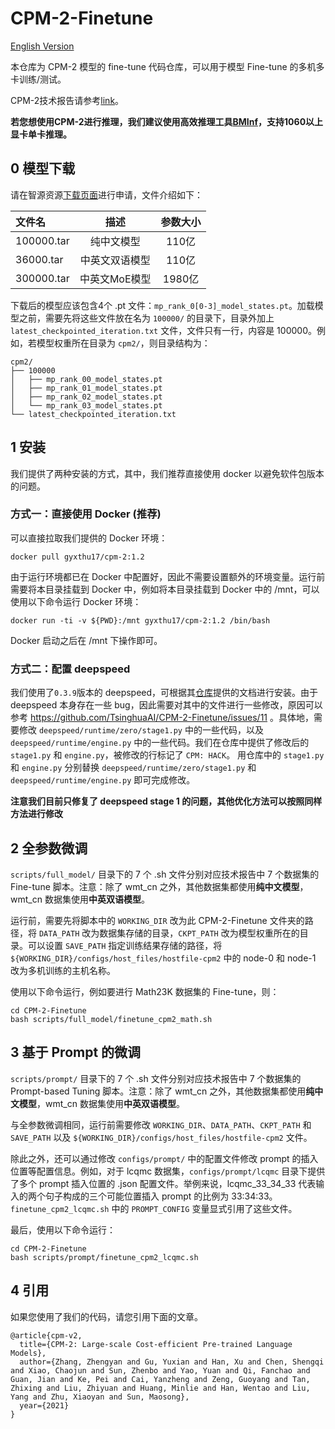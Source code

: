 # CPM-2-Finetune

[English Version](https://github.com/TsinghuaAI/CPM-2-Finetune/blob/master/README_en.md)

本仓库为 CPM-2 模型的 fine-tune 代码仓库，可以用于模型 Fine-tune 的多机多卡训练/测试。

CPM-2技术报告请参考[link](https://arxiv.org/abs/2106.10715)。

**若您想使用CPM-2进行推理，我们建议使用高效推理工具[BMInf](https://github.com/OpenBMB/BMInf)，支持1060以上显卡单卡推理。**

## 0 模型下载

请在智源资源[下载页面](https://model.baai.ac.cn/model-detail/100017)进行申请，文件介绍如下：

| 文件名 | 描述 | 参数大小 |
| :-----| :----: | :----: |
| 100000.tar | 纯中文模型 | 110亿 |
| 36000.tar | 中英文双语模型 | 110亿 |
| 300000.tar | 中英文MoE模型 | 1980亿 |

下载后的模型应该包含4个 .pt 文件：`mp_rank_0[0-3]_model_states.pt`。加载模型之前，需要先将这些文件放在名为 `100000/` 的目录下，目录外加上 `latest_checkpointed_iteration.txt` 文件，文件只有一行，内容是 100000。例如，若模型权重所在目录为 `cpm2/`，则目录结构为：

```
cpm2/
├── 100000
│   ├── mp_rank_00_model_states.pt
│   ├── mp_rank_01_model_states.pt
│   ├── mp_rank_02_model_states.pt
│   └── mp_rank_03_model_states.pt
└── latest_checkpointed_iteration.txt
```

## 1 安装
我们提供了两种安装的方式，其中，我们推荐直接使用 docker 以避免软件包版本的问题。

### 方式一：直接使用 Docker (推荐)
可以直接拉取我们提供的 Docker 环境：

```[bash]
docker pull gyxthu17/cpm-2:1.2
```

由于运行环境都已在 Docker 中配置好，因此不需要设置额外的环境变量。运行前需要将本目录挂载到 Docker 中，例如将本目录挂载到 Docker 中的 /mnt，可以使用以下命令运行 Docker 环境：
```[bash]
docker run -ti -v ${PWD}:/mnt gyxthu17/cpm-2:1.2 /bin/bash
```
Docker 启动之后在 /mnt 下操作即可。

### 方式二：配置 deepspeed

我们使用了`0.3.9`版本的 deepspeed，可根据其[仓库](https://github.com/microsoft/DeepSpeed/releases/tag/v0.3.9)提供的文档进行安装。由于 deepspeed 本身存在一些 bug，因此需要对其中的文件进行一些修改，原因可以参考 https://github.com/TsinghuaAI/CPM-2-Finetune/issues/11 。具体地，需要修改 `deepspeed/runtime/zero/stage1.py` 中的一些代码，以及 `deepspeed/runtime/engine.py` 中的一些代码。我们在仓库中提供了修改后的 `stage1.py` 和 `engine.py`，被修改的行标记了 `CPM: HACK`。 用仓库中的 `stage1.py` 和 `engine.py` 分别替换 `deepspeed/runtime/zero/stage1.py` 和 `deepspeed/runtime/engine.py` 即可完成修改。

**注意我们目前只修复了 deepspeed stage 1 的问题，其他优化方法可以按照同样方法进行修改**

## 2 全参数微调

`scripts/full_model/` 目录下的 7 个 .sh 文件分别对应技术报告中 7 个数据集的 Fine-tune 脚本。注意：除了 wmt_cn 之外，其他数据集都使用**纯中文模型**，wmt_cn 数据集使用**中英双语模型**。

运行前，需要先将脚本中的 `WORKING_DIR` 改为此 CPM-2-Finetune 文件夹的路径，将 `DATA_PATH` 改为数据集存储的目录，`CKPT_PATH` 改为模型权重所在的目录。可以设置 `SAVE_PATH` 指定训练结果存储的路径，将 `${WORKING_DIR}/configs/host_files/hostfile-cpm2` 中的 node-0 和 node-1 改为多机训练的主机名称。

使用以下命令运行，例如要进行 Math23K 数据集的 Fine-tune，则：

```[bash]
cd CPM-2-Finetune
bash scripts/full_model/finetune_cpm2_math.sh
```

## 3 基于 Prompt 的微调

`scripts/prompt/` 目录下的 7 个 .sh 文件分别对应技术报告中 7 个数据集的 Prompt-based Tuning 脚本。注意：除了 wmt_cn 之外，其他数据集都使用**纯中文模型**，wmt_cn 数据集使用**中英双语模型**。

与全参数微调相同，运行前需要修改 `WORKING_DIR`、`DATA_PATH`、`CKPT_PATH` 和 `SAVE_PATH` 以及 `${WORKING_DIR}/configs/host_files/hostfile-cpm2` 文件。

除此之外，还可以通过修改 `configs/prompt/` 中的配置文件修改 prompt 的插入位置等配置信息。例如，对于 lcqmc 数据集，`configs/prompt/lcqmc` 目录下提供了多个 prompt 插入位置的 .json 配置文件。举例来说，lcqmc_33_34_33 代表输入的两个句子构成的三个可能位置插入 prompt 的比例为 33:34:33。`finetune_cpm2_lcqmc.sh` 中的 `PROMPT_CONFIG` 变量显式引用了这些文件。

最后，使用以下命令运行：

```[bash]
cd CPM-2-Finetune
bash scripts/prompt/finetune_cpm2_lcqmc.sh
```

## 4 引用

如果您使用了我们的代码，请您引用下面的文章。

```
@article{cpm-v2,
  title={CPM-2: Large-scale Cost-efficient Pre-trained Language Models},
  author={Zhang, Zhengyan and Gu, Yuxian and Han, Xu and Chen, Shengqi and Xiao, Chaojun and Sun, Zhenbo and Yao, Yuan and Qi, Fanchao and Guan, Jian and Ke, Pei and Cai, Yanzheng and Zeng, Guoyang and Tan, Zhixing and Liu, Zhiyuan and Huang, Minlie and Han, Wentao and Liu, Yang and Zhu, Xiaoyan and Sun, Maosong},
  year={2021}
}
```
